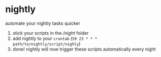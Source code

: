 # nightly
automate your nightly tasks quicker

1. stick your scripts in the */night* folder
2. add nightly to your `crontab` (`59 23 * * * path/to/nightly/script/nighly`)
3. done! nightly will now trigger these scripts automatically every night
